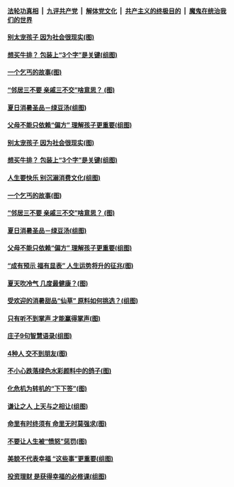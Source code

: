 

####  [法轮功真相](../../../../basic/blob/master/README.md?t=07291902) &nbsp;|&nbsp; [九评共产党](../../../../9ping.md/blob/master/README.md?t=07291902) &nbsp;|&nbsp; [解体党文化](../../../../jtdwh.md/blob/master/README.md?t=07291902)  &nbsp;|&nbsp; [共产主义的终极目的](../../../../gczydzjmd.md/blob/master/README.md?t=07291902) &nbsp;|&nbsp; [魔鬼在统治我们的世界](../../../../mgztzwmdsj.md/blob/master/README.md?t=07291902) 

#### [别太宠孩子 因为社会很现实(图)](../pages/p8/941205.md?t=07291902) 

#### [想买牛排？ 包装上“3个字”是关键(组图)](../pages/p8/941165.md?t=07291902) 

#### [一个乞丐的故事(图)](../pages/p8/913127.md?t=07291902) 

#### [“邻居三不要 亲戚三不交”啥意思？&nbsp;(图)](../pages/p8/940814.md?t=07291902) 

#### [夏日消暑圣品－绿豆汤(组图)](../pages/p8/940796.md?t=07291902) 

#### [父母不能只依赖“偏方” 理解孩子更重要(组图)](../pages/p8/941035.md?t=07291902) 

#### [别太宠孩子 因为社会很现实(图)](../pages/p8/941205.md?t=07291902) 

#### [想买牛排？ 包装上“3个字”是关键(组图)](../pages/p8/941165.md?t=07291902) 

#### [人生要快乐 别沉溺消费文化(组图)](../pages/p8/941063.md?t=07291902) 

#### [一个乞丐的故事(图)](../pages/p8/913127.md?t=07291902) 

#### [“邻居三不要 亲戚三不交”啥意思？&nbsp;(图)](../pages/p8/940814.md?t=07291902) 

#### [夏日消暑圣品－绿豆汤(组图)](../pages/p8/940796.md?t=07291902) 

#### [父母不能只依赖“偏方” 理解孩子更重要(组图)](../pages/p8/941035.md?t=07291902) 

#### [“成有预示 福有显表” 人生运势将升的征兆(图)](../pages/p8/941025.md?t=07291902) 

#### [夏天吹冷气 几度最健康？(图)](../pages/p8/940956.md?t=07291902) 

#### [受欢迎的消暑甜品“仙草” 原料如何挑选？(组图)](../pages/p8/940850.md?t=07291902) 

#### [只有听不到掌声 才能赢得掌声(图)](../pages/p8/940636.md?t=07291902) 

#### [庄子9句智慧语录(组图)](../pages/p8/940644.md?t=07291902) 

#### [4种人 交不到朋友(图)](../pages/p8/940609.md?t=07291902) 

#### [不小心跌落绿色水彩颜料中的鸽子(图)](../pages/p8/940733.md?t=07291902) 

#### [化危机为转机的“下下签”(图)](../pages/p8/940628.md?t=07291902) 

#### [谦让之人 上天与之相让(组图)](../pages/p8/938029.md?t=07291902) 

#### [命里有时终须有 命里无时莫强求(图)](../pages/p8/940454.md?t=07291902) 

#### [不要让人生被“愤怒”惩罚(图)](../pages/p8/940751.md?t=07291902) 

#### [美貌不代表幸福 “这些事”更重要(组图)](../pages/p8/940633.md?t=07291902) 

#### [投资理财 是获得幸福的必修课(组图)](../pages/p8/940728.md?t=07291902) 

